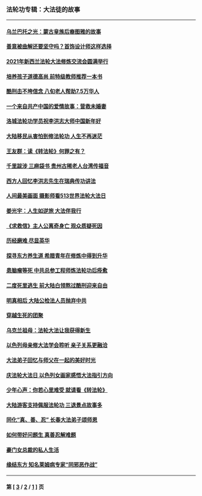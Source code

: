 ### 法轮功专辑：大法徒的故事
---
#### [乌兰巴托之光：蒙古皇族后裔图雅的故事](../../pages/nf1147481/n13155759.md?11260430) 
#### [善意被曲解还要坚守吗？首饰设计师这样选择](../../pages/nf1147481/n13077575.md?11260430) 
#### [2021年新西兰法轮大法修炼交流会圆满举行](../../pages/nf1147481/n13033149.md?11260430) 
#### [培养孩子道德高尚 前特级教师推荐一本书](../../pages/nf1147481/n12938640.md?11260430) 
#### [酷刑击不垮信念 八旬老人帮助7.5万华人](../../pages/nf1147481/n12880712.md?11260430) 
#### [一个来自共产中国的爱情故事：营救未婚妻](../../pages/nf1147481/n12778386.md?11260430) 
#### [洛城法轮功学员祝李洪志大师中国新年好](../../pages/nf1147481/n12724685.md?11260430) 
#### [大陆移民从害怕到修法轮功 人生不再迷茫](../../pages/nf1147481/n12414325.md?11260430) 
#### [王友群：读《转法轮》何罪之有？](../../pages/nf1147481/n12408647.md?11260430) 
#### [千里跋涉 三麻袋书 贵州古稀老人台湾传福音](../../pages/nf1147481/n12198750.md?11260430) 
#### [西方人回忆李洪志先生在瑞典传功讲法](../../pages/nf1147481/n12099607.md?11260430) 
#### [人间最美画面 摄影师看513世界法轮大法日](../../pages/nf1147481/n12094118.md?11260430) 
#### [姜光宇：人生如逆旅 大法伴我行](../../pages/nf1147481/n12088664.md?11260430) 
#### [《求救信》主人公离奇身亡 观众质疑死因](../../pages/nf1147481/n11845215.md?11260430) 
#### [历经磨难 尽显英华](../../pages/nf1147481/n11723297.md?11260430) 
#### [探寻东方养生道 希腊青年在修炼中得到升华](../../pages/nf1147481/n11494502.md?11260430) 
#### [患脑瘤等死 中共总参工程师炼法轮功后痊愈](../../pages/nf1147481/n11466682.md?11260430) 
#### [二度死里逃生 前大陆白领熬过酷刑迎来自由](../../pages/nf1147481/n11368594.md?11260430) 
#### [明真相后 大陆公检法人员抛弃中共](../../pages/nf1147481/n11358618.md?11260430) 
#### [穿越生死的团聚](../../pages/nf1147481/n11258922.md?11260430) 
#### [乌克兰祖母：法轮大法让我获得新生](../../pages/nf1147481/n11269457.md?11260430) 
#### [以色列母亲修大法学会聆听 亲子关系更融洽](../../pages/nf1147481/n11268195.md?11260430) 
#### [大法弟子回忆与师父在一起的美好时光](../../pages/nf1147481/n11267759.md?11260430) 
#### [庆法轮大法日 以色列女画家感悟大法指引方向](../../pages/nf1147481/n11267735.md?11260430) 
#### [少年心声：你若心里难受 就请看《转法轮》](../../pages/nf1147481/n11267496.md?11260430) 
#### [大陆游客支持佩服法轮功 三退景点故事多](../../pages/nf1147481/n11267378.md?11260430) 
#### [同化“真、善、忍” 长春大法弟子颂师恩](../../pages/nf1147481/n11266497.md?11260430) 
#### [如何带好问题生 真善忍解难题](../../pages/nf1147481/n11243655.md?11260430) 
#### [豪门女总裁的私人生活](../../pages/nf1147481/n10127794.md?11260430) 
#### [缘结东方 知名莱姆病专家“同邪恶作战”](../../pages/nf1147481/n10682468.md?11260430) 

---
#### 第 [ [3](./3.md?11260430) / [2](./2.md?11260430) / [1](./1.md?11260430) ] 页
